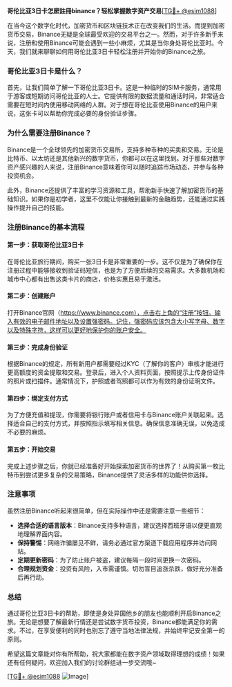**哥伦比亚3日卡怎麽註冊binance？轻松掌握数字资产交易**[[TG💪+ @esim1088](https://t.me/s/esim1088)]

在当今这个数字化时代，加密货币和区块链技术正在改变我们的生活。而提到加密货币交易，Binance无疑是全球最受欢迎的交易平台之一。然而，对于许多新手来说，注册和使用Binance可能会遇到一些小麻烦，尤其是当你身处哥伦比亚时。今天，我们就来聊聊如何用哥伦比亚3日卡轻松注册并开始你的Binance之旅。

### **哥伦比亚3日卡是什么？**

首先，让我们简单了解一下哥伦比亚3日卡。这是一种临时的SIM卡服务，通常用于游客或短期访问哥伦比亚的人士。它提供有限的数据流量和通话时间，非常适合需要在短时间内使用移动网络的人群。对于想在哥伦比亚使用Binance的用户来说，这张卡可以帮助你完成必要的身份验证步骤。

### **为什么需要注册Binance？**

Binance是一个全球领先的加密货币交易所，支持多种币种的买卖和交易。无论是比特币、以太坊还是其他新兴的数字货币，你都可以在这里找到。对于那些对数字资产感兴趣的人来说，注册Binance意味着你可以随时追踪市场动态，并参与各种投资机会。

此外，Binance还提供了丰富的学习资源和工具，帮助新手快速了解加密货币的基础知识。如果你是初学者，这里不仅能让你接触到最新的金融趋势，还能通过实践操作提升自己的技能。

### **注册Binance的基本流程**

#### **第一步：获取哥伦比亚3日卡**
在哥伦比亚旅行期间，购买一张3日卡是非常重要的一步。这不仅是为了确保你在注册过程中能够接收到验证码短信，也是为了方便后续的交易需求。大多数机场和城市中心都有出售这类卡片的商店，价格实惠且易于激活。

#### **第二步：创建账户**
打开Binance官网（https://www.binance.com），点击右上角的“注册”按钮。输入有效的电子邮件地址以及设置强密码。记住，强密码应该包含大小写字母、数字以及特殊字符，这样可以更好地保护你的账户安全。

#### **第三步：完成身份验证**
根据Binance的规定，所有新用户都需要经过KYC（了解你的客户）审核才能进行更高额度的资金提取和交易。登录后，进入个人资料页面，按照提示上传身份证件的照片或扫描件。通常情况下，护照或者驾照都可以作为有效的身份证明文件。

#### **第四步：绑定支付方式**
为了方便充值和提现，你需要将银行账户或者信用卡与Binance账户关联起来。选择适合自己的支付方式，并按照指示填写相关信息。确保信息准确无误，以免造成不必要的麻烦。

#### **第五步：开始交易**
完成上述步骤之后，你就已经准备好开始探索加密货币的世界了！从购买第一枚比特币到尝试更多复杂的交易策略，Binance提供了灵活多样的功能供你选择。

### **注意事项**

虽然注册Binance听起来很简单，但在实际操作中还是需要注意一些细节：

- **选择合适的语言版本**：Binance支持多种语言，建议选择西班牙语以便更直观地理解界面内容。
- **保持警惕**：网络诈骗屡见不鲜，请务必通过官方渠道下载应用程序并访问网站。
- **定期更新密码**：为了防止账户被盗，建议每隔一段时间更换一次密码。
- **合理规划资金**：投资有风险，入市需谨慎。切勿盲目追涨杀跌，做好充分准备后再行动。

### **总结**

通过哥伦比亚3日卡的帮助，即使是身处异国他乡的朋友也能顺利开启Binance之旅。无论是想要了解最新行情还是尝试数字货币投资，Binance都能满足你的需求。不过，在享受便利的同时也别忘了遵守当地法律法规，并始终牢记安全第一的原则。

希望这篇文章能对你有所帮助，祝大家都能在数字资产领域取得理想的成绩！如果还有任何疑问，欢迎加入我们的讨论群组进一步交流哦~

[[TG💪+ @esim1088](https://t.me/s/esim1088) ![Image](https://i.postimg.cc/4NQfJmqS/Snipaste-2025-05-13-00-14-12.png)]
